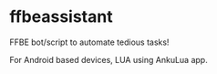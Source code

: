 # ffbeassistant
FFBE bot/script to automate tedious tasks!

For Android based devices, LUA using AnkuLua app.

